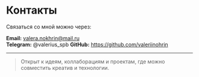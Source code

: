# Контакты

Связаться со мной можно через:

**Email:** valera.nokhrin@mail.ru  
**Telegram:** @valerius_spb
**GitHub:** https://github.com/valeriinohrin

---

> Открыт к идеям, коллаборациям и проектам, где можно совместить креатив и технологии.

